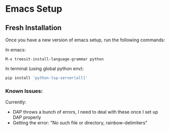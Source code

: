 # Emacs Setup


## Fresh Installation

Once you have a new version of emacs setup, run the following commands:

In emacs:

```elisp
M-x treesit-install-language-grammar python
```

In terminal (using global python env):

```bash
pip install 'python-lsp-server[all]'
```

### Known Issues:

Currently:
 - DAP throws a bunch of errors, I need to deal with these once I set up DAP properly
 - Getting the error: "No such file or directory, rainbow-delimiters"